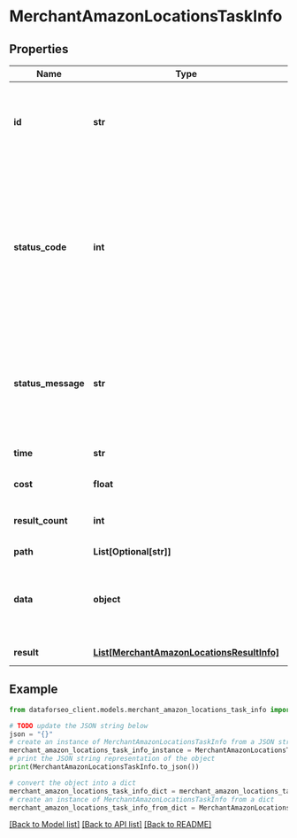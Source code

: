 # MerchantAmazonLocationsTaskInfo


## Properties

Name | Type | Description | Notes
------------ | ------------- | ------------- | -------------
**id** | **str** | task identifier unique task identifier in our system in the UUID format | [optional] 
**status_code** | **int** | status code of the task generated by DataForSEO, can be within the following range: 10000-60000 you can find the full list of the response codes here | [optional] 
**status_message** | **str** | informational message of the task you can find the full list of general informational messages here | [optional] 
**time** | **str** | execution time, seconds | [optional] 
**cost** | **float** | total tasks cost, USD | [optional] 
**result_count** | **int** | number of elements in the result array | [optional] 
**path** | **List[Optional[str]]** | URL path | [optional] 
**data** | **object** | contains the same parameters that you specified in the POST request | [optional] 
**result** | [**List[MerchantAmazonLocationsResultInfo]**](MerchantAmazonLocationsResultInfo.md) | array of results | [optional] 

## Example

```python
from dataforseo_client.models.merchant_amazon_locations_task_info import MerchantAmazonLocationsTaskInfo

# TODO update the JSON string below
json = "{}"
# create an instance of MerchantAmazonLocationsTaskInfo from a JSON string
merchant_amazon_locations_task_info_instance = MerchantAmazonLocationsTaskInfo.from_json(json)
# print the JSON string representation of the object
print(MerchantAmazonLocationsTaskInfo.to_json())

# convert the object into a dict
merchant_amazon_locations_task_info_dict = merchant_amazon_locations_task_info_instance.to_dict()
# create an instance of MerchantAmazonLocationsTaskInfo from a dict
merchant_amazon_locations_task_info_from_dict = MerchantAmazonLocationsTaskInfo.from_dict(merchant_amazon_locations_task_info_dict)
```
[[Back to Model list]](../README.md#documentation-for-models) [[Back to API list]](../README.md#documentation-for-api-endpoints) [[Back to README]](../README.md)


